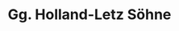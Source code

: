 ---
title: "Gg. Holland-Letz Söhne"
url: /steinbach-hallenberg/gg-holland-letz-soehne/
shop: Haushaltsartikel
---